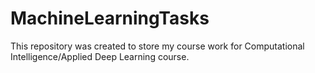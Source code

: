 # MachineLearningTasks

This repository was created to store my course work for Computational Intelligence/Applied Deep Learning course.
